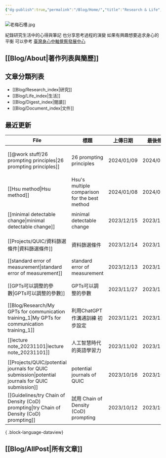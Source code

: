 ```yaml
---
{"dg-publish":true,"permalink":"/Blog/Home/","title":"Research & Life","tags":["blog","gardenEntry","gardenEntry","gardenEntry","gardenEntry"],"created":"2023-02-16","updated":"2023-03-01"}
---
```



![老梅石槽.jpg](/img/user/Blog/images/%E8%80%81%E6%A2%85%E7%9F%B3%E6%A7%BD.jpg)

紀錄研究生活中的心得與筆記
也分享思考過程的演變
如果有興趣想要追求身心的平衡
可以參考 [臺灣身心中軸覺察發展中心](https://bmaa.tw)

## [[Blog/About\|著作列表與簡歷]]

## 文章分類列表

- [[Blog/Research_index\|研究]]
- [[Blog/Life_index\|生活]]
- [[Blog/Digest_index\|閱讀]]
- [[Blog/Document_index\|文件]]

## 最近更新


<div class="transclusion internal-embed is-loaded"><div class="markdown-embed">





| File                                                                                                | 標題                                            | 上傳日期       | 最後修改       | 類別                                                         |
| --------------------------------------------------------------------------------------------------- | --------------------------------------------- | ---------- | ---------- | ---------------------------------------------------------- |
| [[@work stuff/26 prompting principles\|26 prompting principles]]                                 | 26 prompting principles                       | 2024/01/09 | 2024/01/09 | <ul><li>research</li><li>references</li><li>note</li></ul> |
| [[Hsu method\|Hsu method]]                                                                       | Hsu's multiple comparison for the best method | 2024/01/08 | 2024/01/08 | <ul><li>research</li><li>note</li></ul>                    |
| [[minimal detectable change\|minimal detectable change]]                                         | minimal detectable change                     | 2023/12/15 | 2023/12/15 | <ul><li>blog</li><li>note</li></ul>                        |
| [[Projects/QUIC/資料篩選條件\|資料篩選條件]]                                                                 | 資料篩選條件                                        | 2023/12/14 | 2023/12/14 | <ul><li>blog</li><li>research</li></ul>                    |
| [[standard error of measurement\|standard error of measurement]]                                 | standard error of measurement                 | 2023/12/13 | 2023/12/13 | <ul><li>note</li></ul>                                     |
| [[GPTs可以調整的參數\|GPTs可以調整的參數]]                                                                     | GPTs可以調整的參數                                   | 2023/11/27 | 2023/12/05 | <ul><li>blog</li><li>research</li></ul>                    |
| [[Blog/Research/My GPTs for communication training_1\|My GPTs for communication training_1]]     | 利用ChatGPT作溝通訓練 初步設定                           | 2023/11/21 | 2023/11/21 | <ul><li>blog</li><li>research</li></ul>                    |
| [[lecture note_20231101\|lecture note_20231101]]                                                 | 人工智慧時代的英語學習力                                  | 2023/11/02 | 2023/11/07 | <ul><li>blog</li><li>note</li></ul>                        |
| [[Projects/QUIC/potential journals for QUIC submission\|potential journals for QUIC submission]] | potential journals of QUIC                    | 2023/10/16 | 2023/10/16 | <ul><li>project</li><li>note</li></ul>                     |
| [[Guidelines/try Chain of Density (CoD) prompting\|try Chain of Density (CoD) prompting]]        | 試用 Chain of Density (CoD) prompting           | 2023/10/12 | 2023/10/12 | <ul><li>blog</li><li>research</li></ul>                    |

{ .block-language-dataview}

</div></div>


## [[Blog/AllPost\|所有文章]]
